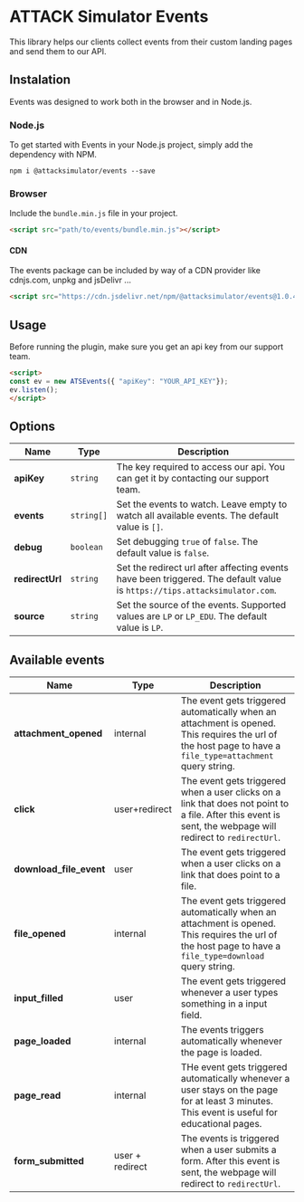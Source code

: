 # ATTACK Simulator Events

This library helps our clients collect events from their custom landing pages and send them to our API.

## Instalation

Events was designed to work both in the browser and in Node.js.

### Node.js

To get started with Events in your Node.js project, simply add the dependency with NPM.

```console
npm i @attacksimulator/events --save
```

### Browser
Include the `bundle.min.js` file in your project.

```html
<script src="path/to/events/bundle.min.js"></script>
```

#### CDN

The events package can be included by way of a CDN provider like cdnjs.com, unpkg and jsDelivr ...

```html
<script src="https://cdn.jsdelivr.net/npm/@attacksimulator/events@1.0.4/dist/bundle.min.js"></script>
```

## Usage

Before running the plugin, make sure you get an api key from our support team.

```html
<script>
const ev = new ATSEvents({ "apiKey": "YOUR_API_KEY"});
ev.listen();
</script>
```

## Options

| Name            | Type | Description                                                                                                               |
|-----------------| --- |---------------------------------------------------------------------------------------------------------------------------|
| **apiKey**      | `string`| The key required to access our api. You can get it by contacting our support team.                                        |
| **events**      | `string[]`| Set the events to watch. Leave empty to watch all available events. The default value is `[]`.                            |
| **debug**       | `boolean` | Set debugging `true` of `false`. The default value is `false`.                                                            |
| **redirectUrl** | `string` | Set the redirect url after affecting events have been triggered. The default value is `https://tips.attacksimulator.com`. |
| **source**      | `string` | Set the source of the events. Supported values are `LP` or `LP_EDU`. The default value is `LP`.                           |

## Available events

| Name | Type |Description |
| --- | ----- | ------ |
| **attachment_opened** | internal | The event gets triggered automatically when an attachment is opened. This requires the url of the host page to have a `file_type=attachment` query string. |
| **click** | user+redirect | The event gets triggered when a user clicks on a link that does not point to a file. After this event is sent, the webpage will redirect to `redirectUrl`. |
| **download_file_event** | user | The event gets triggered when a user clicks on a link that does point to a file. |
| **file_opened** | internal | The event gets triggered automatically when an attachment is opened. This requires the url of the host page to have a `file_type=download` query string. |
| **input_filled** | user | The event gets triggered whenever a user types something in a input field. |
| **page_loaded** | internal | The events triggers automatically whenever the page is loaded. |
| **page_read** | internal | THe event gets triggered automatically whenever a user stays on the page for at least 3 minutes. This event is useful for educational pages. |
| **form_submitted** | user + redirect | The events is triggered when a user submits a form.  After this event is sent, the webpage will redirect to `redirectUrl`. |



